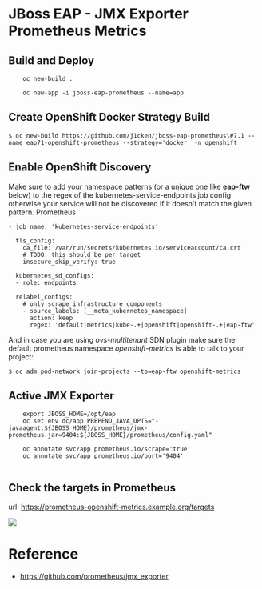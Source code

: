 # JBoss EAP - JMX Exporter Prometheus Metrics

## Build and Deploy

```
    oc new-build .
    
    oc new-app -i jboss-eap-prometheus --name=app
```

## Create OpenShift Docker Strategy Build

```
$ oc new-build https://github.com/j1cken/jboss-eap-prometheus\#7.1 --name eap71-openshift-prometheus --strategy='docker' -n openshift                
```

## Enable OpenShift Discovery

Make sure to add your namespace patterns (or a unique one like **eap-ftw** below) to the regex of the kubernetes-service-endpoints job config otherwise your service will not be discovered if it doesn't match the given pattern. Prometheus 

```
- job_name: 'kubernetes-service-endpoints'

  tls_config:
    ca_file: /var/run/secrets/kubernetes.io/serviceaccount/ca.crt
    # TODO: this should be per target
    insecure_skip_verify: true

  kubernetes_sd_configs:
  - role: endpoints

  relabel_configs:
    # only scrape infrastructure components
    - source_labels: [__meta_kubernetes_namespace]
      action: keep
      regex: 'default|metrics|kube-.+|openshift|openshift-.+|eap-ftw'
```

And in case you are using *ovs-multitenant* SDN plugin make sure the default prometheus namespace *openshift-metrics* is able to talk to your project:

```
$ oc adm pod-network join-projects --to=eap-ftw openshift-metrics
```

## Active JMX Exporter
    
```
    export JBOSS_HOME=/opt/eap
    oc set env dc/app PREPEND_JAVA_OPTS="-javaagent:${JBOSS_HOME}/prometheus/jmx-prometheus.jar=9404:${JBOSS_HOME}/prometheus/config.yaml"
    
    oc annotate svc/app prometheus.io/scrape='true'
    oc annotate svc/app prometheus.io/port='9404'
   
```

## Check the targets in Prometheus

url: https://prometheus-openshift-metrics.example.org/targets

![](images/service-target.png)

# Reference

* https://github.com/prometheus/jmx_exporter

